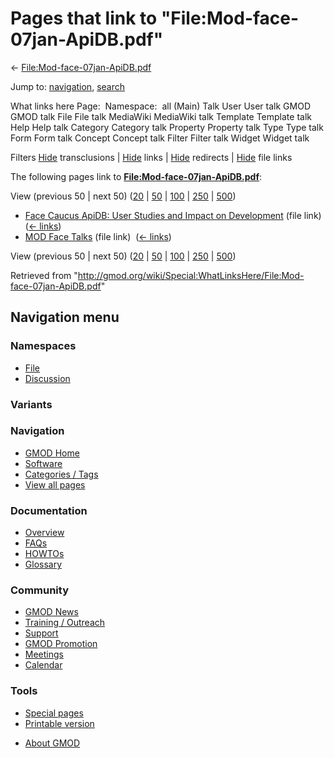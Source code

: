 <div id="mw-page-base" class="noprint">

</div>

<div id="mw-head-base" class="noprint">

</div>

<div id="content" class="mw-body" role="main">

<span id="top"></span>

<div id="mw-js-message" style="display:none;">

</div>



# <span dir="auto">Pages that link to "File:Mod-face-07jan-ApiDB.pdf"</span>

<div id="bodyContent">

<div id="contentSub">

←
[File:Mod-face-07jan-ApiDB.pdf](/wiki/File:Mod-face-07jan-ApiDB.pdf "File:Mod-face-07jan-ApiDB.pdf")

</div>

<div id="jump-to-nav" class="mw-jump">

Jump to: [navigation](#mw-navigation), [search](#p-search)

</div>

<div id="mw-content-text">

What links here Page:  Namespace:  all (Main) Talk User User talk GMOD
GMOD talk File File talk MediaWiki MediaWiki talk Template Template talk
Help Help talk Category Category talk Property Property talk Type Type
talk Form Form talk Concept Concept talk Filter Filter talk Widget
Widget talk

Filters
[Hide](/mediawiki/index.php?title=Special:WhatLinksHere/File:Mod-face-07jan-ApiDB.pdf&hidetrans=1 "Special:WhatLinksHere/File:Mod-face-07jan-ApiDB.pdf")
transclusions \|
[Hide](/mediawiki/index.php?title=Special:WhatLinksHere/File:Mod-face-07jan-ApiDB.pdf&hidelinks=1 "Special:WhatLinksHere/File:Mod-face-07jan-ApiDB.pdf")
links \|
[Hide](/mediawiki/index.php?title=Special:WhatLinksHere/File:Mod-face-07jan-ApiDB.pdf&hideredirs=1 "Special:WhatLinksHere/File:Mod-face-07jan-ApiDB.pdf")
redirects \|
[Hide](/mediawiki/index.php?title=Special:WhatLinksHere/File:Mod-face-07jan-ApiDB.pdf&hideimages=1 "Special:WhatLinksHere/File:Mod-face-07jan-ApiDB.pdf")
file links

The following pages link to
**[File:Mod-face-07jan-ApiDB.pdf](/wiki/File:Mod-face-07jan-ApiDB.pdf "File:Mod-face-07jan-ApiDB.pdf")**:

View (previous 50 \| next 50)
([20](/mediawiki/index.php?title=Special:WhatLinksHere/File:Mod-face-07jan-ApiDB.pdf&limit=20 "Special:WhatLinksHere/File:Mod-face-07jan-ApiDB.pdf")
\|
[50](/mediawiki/index.php?title=Special:WhatLinksHere/File:Mod-face-07jan-ApiDB.pdf&limit=50 "Special:WhatLinksHere/File:Mod-face-07jan-ApiDB.pdf")
\|
[100](/mediawiki/index.php?title=Special:WhatLinksHere/File:Mod-face-07jan-ApiDB.pdf&limit=100 "Special:WhatLinksHere/File:Mod-face-07jan-ApiDB.pdf")
\|
[250](/mediawiki/index.php?title=Special:WhatLinksHere/File:Mod-face-07jan-ApiDB.pdf&limit=250 "Special:WhatLinksHere/File:Mod-face-07jan-ApiDB.pdf")
\|
[500](/mediawiki/index.php?title=Special:WhatLinksHere/File:Mod-face-07jan-ApiDB.pdf&limit=500 "Special:WhatLinksHere/File:Mod-face-07jan-ApiDB.pdf"))

- [Face Caucus ApiDB: User Studies and Impact on
  Development](/wiki/Face_Caucus_ApiDB:_User_Studies_and_Impact_on_Development "Face Caucus ApiDB: User Studies and Impact on Development")
  (file link) ‎ <span class="mw-whatlinkshere-tools">([←
  links](/mediawiki/index.php?title=Special:WhatLinksHere&target=Face+Caucus+ApiDB%3A+User+Studies+and+Impact+on+Development "Special:WhatLinksHere"))</span>
- [MOD Face Talks](/wiki/MOD_Face_Talks "MOD Face Talks") (file link) ‎
  <span class="mw-whatlinkshere-tools">([←
  links](/mediawiki/index.php?title=Special:WhatLinksHere&target=MOD+Face+Talks "Special:WhatLinksHere"))</span>

View (previous 50 \| next 50)
([20](/mediawiki/index.php?title=Special:WhatLinksHere/File:Mod-face-07jan-ApiDB.pdf&limit=20 "Special:WhatLinksHere/File:Mod-face-07jan-ApiDB.pdf")
\|
[50](/mediawiki/index.php?title=Special:WhatLinksHere/File:Mod-face-07jan-ApiDB.pdf&limit=50 "Special:WhatLinksHere/File:Mod-face-07jan-ApiDB.pdf")
\|
[100](/mediawiki/index.php?title=Special:WhatLinksHere/File:Mod-face-07jan-ApiDB.pdf&limit=100 "Special:WhatLinksHere/File:Mod-face-07jan-ApiDB.pdf")
\|
[250](/mediawiki/index.php?title=Special:WhatLinksHere/File:Mod-face-07jan-ApiDB.pdf&limit=250 "Special:WhatLinksHere/File:Mod-face-07jan-ApiDB.pdf")
\|
[500](/mediawiki/index.php?title=Special:WhatLinksHere/File:Mod-face-07jan-ApiDB.pdf&limit=500 "Special:WhatLinksHere/File:Mod-face-07jan-ApiDB.pdf"))

</div>

<div class="printfooter">

Retrieved from
"<http://gmod.org/wiki/Special:WhatLinksHere/File:Mod-face-07jan-ApiDB.pdf>"

</div>

<div id="catlinks" class="catlinks catlinks-allhidden">

</div>

<div class="visualClear">

</div>

</div>

</div>

<div id="mw-navigation">

## Navigation menu

<div id="mw-head">



<div id="left-navigation">

<div id="p-namespaces" class="vectorTabs" role="navigation"
aria-labelledby="p-namespaces-label">

### Namespaces

- <span id="ca-nstab-image"><a href="/wiki/File:Mod-face-07jan-ApiDB.pdf" accesskey="c"
  title="View the file page [c]">File</a></span>
- <span id="ca-talk"><a
  href="/mediawiki/index.php?title=File_talk:Mod-face-07jan-ApiDB.pdf&amp;action=edit&amp;redlink=1"
  accesskey="t"
  title="Discussion about the content page [t]">Discussion</a></span>

</div>

<div id="p-variants" class="vectorMenu emptyPortlet" role="navigation"
aria-labelledby="p-variants-label">

### 

### Variants[](#)

<div class="menu">

</div>

</div>

</div>

<div id="right-navigation">





</div>



</div>

</div>

</div>

<div id="mw-panel">

<div id="p-logo" role="banner">

<a href="/wiki/Main_Page"
style="background-image: url(http://gmod.org/images/GMOD-cogs.png);"
title="Visit the main page"></a>

</div>

<div id="p-Navigation" class="portal" role="navigation"
aria-labelledby="p-Navigation-label">

### Navigation

<div class="body">

- <span id="n-GMOD-Home">[GMOD Home](/wiki/Main_Page)</span>
- <span id="n-Software">[Software](/wiki/GMOD_Components)</span>
- <span id="n-Categories-.2F-Tags">[Categories /
  Tags](/wiki/Categories)</span>
- <span id="n-View-all-pages">[View all
  pages](/wiki/Special:AllPages)</span>

</div>

</div>

<div id="p-Documentation" class="portal" role="navigation"
aria-labelledby="p-Documentation-label">

### Documentation

<div class="body">

- <span id="n-Overview">[Overview](/wiki/Overview)</span>
- <span id="n-FAQs">[FAQs](/wiki/Category:FAQ)</span>
- <span id="n-HOWTOs">[HOWTOs](/wiki/Category:HOWTO)</span>
- <span id="n-Glossary">[Glossary](/wiki/Glossary)</span>

</div>

</div>

<div id="p-Community" class="portal" role="navigation"
aria-labelledby="p-Community-label">

### Community

<div class="body">

- <span id="n-GMOD-News">[GMOD News](/wiki/GMOD_News)</span>
- <span id="n-Training-.2F-Outreach">[Training /
  Outreach](/wiki/Training_and_Outreach)</span>
- <span id="n-Support">[Support](/wiki/Support)</span>
- <span id="n-GMOD-Promotion">[GMOD
  Promotion](/wiki/GMOD_Promotion)</span>
- <span id="n-Meetings">[Meetings](/wiki/Meetings)</span>
- <span id="n-Calendar">[Calendar](/wiki/Calendar)</span>

</div>

</div>

<div id="p-tb" class="portal" role="navigation"
aria-labelledby="p-tb-label">

### Tools

<div class="body">

- <span id="t-specialpages"><a href="/wiki/Special:SpecialPages" accesskey="q"
  title="A list of all special pages [q]">Special pages</a></span>
- <span id="t-print"><a
  href="/mediawiki/index.php?title=Special:WhatLinksHere/File:Mod-face-07jan-ApiDB.pdf&amp;printable=yes"
  rel="alternate" accesskey="p"
  title="Printable version of this page [p]">Printable version</a></span>

</div>

</div>

</div>

</div>

<div id="footer" role="contentinfo">

- <span id="footer-places-about">[About
  GMOD](/wiki/GMOD:About "GMOD:About")</span>

<!-- -->






</div>
